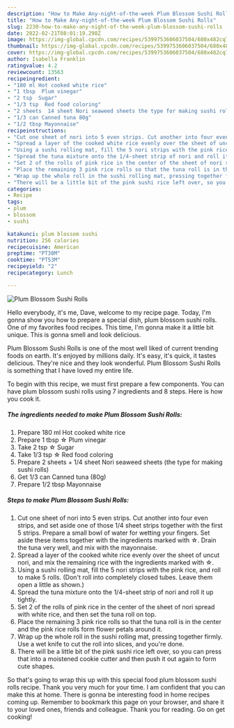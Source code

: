 ```yaml
---
description: "How to Make Any-night-of-the-week Plum Blossom Sushi Rolls"
title: "How to Make Any-night-of-the-week Plum Blossom Sushi Rolls"
slug: 2230-how-to-make-any-night-of-the-week-plum-blossom-sushi-rolls
date: 2022-02-21T08:01:19.298Z
image: https://img-global.cpcdn.com/recipes/5399753606037504/680x482cq70/plum-blossom-sushi-rolls-recipe-main-photo.jpg
thumbnail: https://img-global.cpcdn.com/recipes/5399753606037504/680x482cq70/plum-blossom-sushi-rolls-recipe-main-photo.jpg
cover: https://img-global.cpcdn.com/recipes/5399753606037504/680x482cq70/plum-blossom-sushi-rolls-recipe-main-photo.jpg
author: Isabella Franklin
ratingvalue: 4.2
reviewcount: 13563
recipeingredient:
- "180 ml Hot cooked white rice"
- "1 tbsp  Plum vinegar"
- "2 tsp  Sugar"
- "1/3 tsp  Red food coloring"
- "2 sheets  14 sheet Nori seaweed sheets the type for making sushi rolls"
- "1/3 can Canned tuna 80g"
- "1/2 tbsp Mayonnaise"
recipeinstructions:
- "Cut one sheet of nori into 5 even strips. Cut another into four even strips, and set aside one of those 1/4 sheet strips together with the first 5 strips. Prepare a small bowl of water for wetting your fingers. Set aside these items together with the ingredients marked with ☆. Drain the tuna very well, and mix with the mayonnaise."
- "Spread a layer of the cooked white rice evenly over the sheet of uncut nori, and mix the remaining rice with the ingredients marked with ☆."
- "Using a sushi rolling mat, fill the 5 nori strips with the pink rice, and roll to make 5 rolls. (Don't roll into completely closed tubes. Leave them open a little as shown.)"
- "Spread the tuna mixture onto the 1/4-sheet strip of nori and roll it up tightly."
- "Set 2 of the rolls of pink rice in the center of the sheet of nori spread with white rice, and then set the tuna roll on top."
- "Place the remaining 3 pink rice rolls so that the tuna roll is in the center and the pink rice rolls form flower petals around it."
- "Wrap up the whole roll in the sushi rolling mat, pressing together firmly. Use a wet knife to cut the roll into slices, and you're done."
- "There will be a little bit of the pink sushi rice left over, so you can press that into a moistened cookie cutter and then push it out again to form cute shapes."
categories:
- Recipe
tags:
- plum
- blossom
- sushi

katakunci: plum blossom sushi 
nutrition: 256 calories
recipecuisine: American
preptime: "PT38M"
cooktime: "PT53M"
recipeyield: "2"
recipecategory: Lunch

---
```



![Plum Blossom Sushi Rolls](https://img-global.cpcdn.com/recipes/5399753606037504/680x482cq70/plum-blossom-sushi-rolls-recipe-main-photo.jpg)

Hello everybody, it's me, Dave, welcome to my recipe page. Today, I'm gonna show you how to prepare a special dish, plum blossom sushi rolls. One of my favorites food recipes. This time, I'm gonna make it a little bit unique. This is gonna smell and look delicious.

Plum Blossom Sushi Rolls is one of the most well liked of current trending foods on earth. It's enjoyed by millions daily. It's easy, it's quick, it tastes delicious. They're nice and they look wonderful. Plum Blossom Sushi Rolls is something that I have loved my entire life.




To begin with this recipe, we must first prepare a few components. You can have plum blossom sushi rolls using 7 ingredients and 8 steps. Here is how you cook it.

<!--inarticleads1-->

##### The ingredients needed to make Plum Blossom Sushi Rolls:

1. Prepare 180 ml Hot cooked white rice
1. Prepare 1 tbsp ☆ Plum vinegar
1. Take 2 tsp ☆ Sugar
1. Take 1/3 tsp ☆ Red food coloring
1. Prepare 2 sheets + 1/4 sheet Nori seaweed sheets (the type for making sushi rolls)
1. Get 1/3 can Canned tuna (80g)
1. Prepare 1/2 tbsp Mayonnaise




<!--inarticleads2-->

##### Steps to make Plum Blossom Sushi Rolls:

1. Cut one sheet of nori into 5 even strips. Cut another into four even strips, and set aside one of those 1/4 sheet strips together with the first 5 strips. Prepare a small bowl of water for wetting your fingers. Set aside these items together with the ingredients marked with ☆. Drain the tuna very well, and mix with the mayonnaise.
1. Spread a layer of the cooked white rice evenly over the sheet of uncut nori, and mix the remaining rice with the ingredients marked with ☆.
1. Using a sushi rolling mat, fill the 5 nori strips with the pink rice, and roll to make 5 rolls. (Don't roll into completely closed tubes. Leave them open a little as shown.)
1. Spread the tuna mixture onto the 1/4-sheet strip of nori and roll it up tightly.
1. Set 2 of the rolls of pink rice in the center of the sheet of nori spread with white rice, and then set the tuna roll on top.
1. Place the remaining 3 pink rice rolls so that the tuna roll is in the center and the pink rice rolls form flower petals around it.
1. Wrap up the whole roll in the sushi rolling mat, pressing together firmly. Use a wet knife to cut the roll into slices, and you're done.
1. There will be a little bit of the pink sushi rice left over, so you can press that into a moistened cookie cutter and then push it out again to form cute shapes.




So that's going to wrap this up with this special food plum blossom sushi rolls recipe. Thank you very much for your time. I am confident that you can make this at home. There is gonna be interesting food in home recipes coming up. Remember to bookmark this page on your browser, and share it to your loved ones, friends and colleague. Thank you for reading. Go on get cooking!
